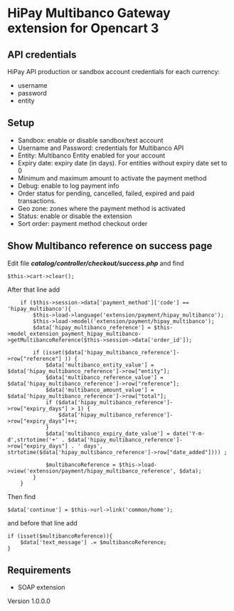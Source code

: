 # HiPay Multibanco Gateway extension for Opencart 3

## API credentials

HiPay API production or sandbox account credentials for each currency:
   - username
   - password
   - entity

## Setup
    
  - Sandbox: enable or disable sandbox/test account
  - Username and Password: credentials for Multibanco API 
  - Entity: Multibanco Entity enabled for your account
  - Expiry date: expiry date (in days). For entities without expiry date set to 0
  - Minimum and maximum amount to activate the payment method
  - Debug: enable to log payment info 
  - Order status for pending, cancelled, failed, expired and paid transactions.
  - Geo zone: zones where the payment method is activated
  - Status: enable or disable the extension
  - Sort order: payment method checkout order
  
## Show Multibanco reference on success page
Edit file ***catalog/controller/checkout/success.php*** and find 

    $this->cart->clear();

After that line add

		if ($this->session->data['payment_method']['code'] == 'hipay_multibanco'){
			$this->load->language('extension/payment/hipay_multibanco');
			$this->load->model('extension/payment/hipay_multibanco');
			$data['hipay_multibanco_reference'] = $this->model_extension_payment_hipay_multibanco->getMultibancoReference($this->session->data['order_id']);

			if (isset($data['hipay_multibanco_reference']->row["reference"] )) {
				$data['multibanco_entity_value'] = $data['hipay_multibanco_reference']->row["entity"];
				$data['multibanco_reference_value'] = $data['hipay_multibanco_reference']->row["reference"];	
				$data['multibanco_amount_value'] = $data['hipay_multibanco_reference']->row["total"];	
				if ($data['hipay_multibanco_reference']->row["expiry_days"] > 1) {
					$data['hipay_multibanco_reference']->row["expiry_days"]++;
				}		
				$data['multibanco_expiry_date_value'] = date('Y-m-d',strtotime('+' . $data['hipay_multibanco_reference']->row["expiry_days"] . ' days', strtotime($data['hipay_multibanco_reference']->row["date_added"]))) ;
					
				$multibancoReference = $this->load->view('extension/payment/hipay_multibanco_reference', $data);
			}
		}

Then find

    $data['continue'] = $this->url->link('common/home');

and before that line add

    if (isset($multibancoReference)){
    	$data['text_message'] .= $multibancoReference;
    }


## Requirements
  - SOAP extension


Version 1.0.0.0
